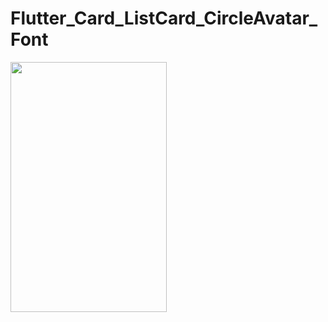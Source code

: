 # Flutter_Card_ListCard_CircleAvatar_Font

<img src="https://github.com/patzu/Flutter_Card_ListCard_CircleAvatar_Font/blob/main/Screenshot_20210516_231413.png" width=250 height=400>
